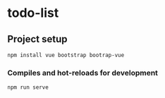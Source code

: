 # todo-list

## Project setup
```
npm install vue bootstrap bootrap-vue
```

### Compiles and hot-reloads for development
```
npm run serve
```
